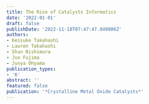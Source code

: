 ```yaml
---
title: The Rise of Catalysts Informatics
date: '2022-01-01'
draft: false
publishDate: '2022-11-18T07:47:47.849806Z'
authors:
- Keisuke Takahashi
- Lauren Takahashi
- Shun Nishimura
- Jun Fujima
- Junya Ohyama
publication_types:
- '6'
abstract: ''
featured: false
publication: '*Crystalline Metal Oxide Catalysts*'
---
```


